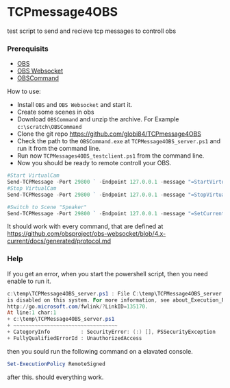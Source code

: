 TCPmessage4OBS
==============

test script to send and recieve tcp messages to controll obs

### Prerequisits

* [OBS](https://obsproject.com/de/download)
* [OBS Websocket](https://github.com/obsproject/obs-websocket/releases/latest)
* [OBSCommand](https://github.com/REALDRAGNET/OBSCommand/releases/latest)

How to use:

* Install `OBS` and `OBS Websocket` and start it.
* Create some scenes in obs
* Download `OBSCommand` and unzip the archive. For Example `c:\scratch\OBSCommand`
* Clone the git repo https://github.com/globi84/TCPmessage4OBS
* Check the path to the `OBSCommand.exe` at `TCPMessage4OBS_server.ps1` and run it from the command line.
* Run now `TCPMessages4OBS_testclient.ps1` from the command line.
* Now you should be ready to remote controll your OBS.

```powershell
#Start VirtualCam
Send-TCPMessage -Port 29800 ` -Endpoint 127.0.0.1 -message "=StartVirtualCam"
#Stop VirtualCam
Send-TCPMessage -Port 29800 ` -Endpoint 127.0.0.1 -message "=StopVirtualCam"

#Switch to Scene "Speaker"
Send-TCPMessage -Port 29800 ` -Endpoint 127.0.0.1 -message "=SetCurrentScene,scene-name=Speaker"
```
It should work with every command, that are defined at https://github.com/obsproject/obs-websocket/blob/4.x-current/docs/generated/protocol.md

### Help

If you get an error, when you start the powershell script, then you need enable to run it.

```powershell
c:\temp\TCPMessage4OBS_server.ps1 : File C:\temp\TCPMessage4OBS_server.ps1 cannot be loaded because running scripts
is disabled on this system. For more information, see about_Execution_Policies at
http://go.microsoft.com/fwlink/?LinkID=135170.
At line:1 char:1
+ c:\temp\TCPMessage4OBS_server.ps1
+ ~~~~~~~~~~~~~~~~~~~~~~~~~~~~~~~~~~
+ CategoryInfo          : SecurityError: (:) [], PSSecurityException
+ FullyQualifiedErrorId : UnauthorizedAccess
```

then you sould run the following command on a elavated console.

```powershell
Set-ExecutionPolicy RemoteSigned
```

after this. should everything work.
